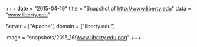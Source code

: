 
+++
date = "2015-04-19"
title = "Snapshot of http://www.liberty.edu"
data = "www.liberty.edu"

Server = ["Apache"]
domain = ["liberty.edu"]

  image = "snapshots/2015_16/www.liberty.edu.png"
+++
#
